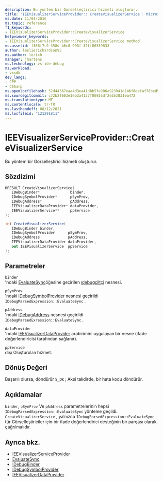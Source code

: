 ```yaml
---
description: Bu yöntem bir Görselleştirici hizmeti oluşturur.
title: 'IEEVisualizerServiceProvider:: CreateVisualizerService | Microsoft Docs'
ms.date: 11/04/2016
ms.topic: reference
f1_keywords:
- IEEVisualizerServiceProvider::CreateVisualizerService
helpviewer_keywords:
- IEEVisualizerServiceProvider::CreateVisualizerService method
ms.assetid: f366f7c9-358d-46c8-993f-32ff86539833
author: leslierichardson95
ms.author: lerich
manager: jmartens
ms.technology: vs-ide-debug
ms.workload:
- vssdk
dev_langs:
- CPP
- CSharp
ms.openlocfilehash: 52d44367eaa4d3ea41dbb5fa906a923041d146f8eefaf78bed5d51e49bf1f184
ms.sourcegitcommit: c72b2f603e1eb3a4157f00926df2e263831ea472
ms.translationtype: MT
ms.contentlocale: tr-TR
ms.lasthandoff: 08/12/2021
ms.locfileid: "121291811"
---
```

# <a name="ieevisualizerserviceprovidercreatevisualizerservice"></a>IEEVisualizerServiceProvider::CreateVisualizerService
Bu yöntem bir Görselleştirici hizmeti oluşturur.

## <a name="syntax"></a>Sözdizimi

```cpp
HRESULT CreateVisualizerService(
   IDebugBinder*              binder,
   IDebugSymbolProvider*      pSymProv,
   IDebugAddress*             pAddress,
   IEEVisualizerDataProvider* dataProvider,
   IEEVisualizerService**     ppService
);
```

```csharp
int CreateVisualizerService(
   IDebugBinder binder,
   IDebugSymbolProvider      pSymProv,
   IDebugAddress             pAddress,
   IEEVisualizerDataProvider dataProvider,
   out IEEVisualizerService  ppService
);
```

## <a name="parameters"></a>Parametreler
`binder`\
'ndaki [EvaluateSync](../../../extensibility/debugger/reference/idebugparsedexpression-evaluatesync.md)öğesine geçirilen [ıdebugciltçi](../../../extensibility/debugger/reference/idebugbinder.md) nesnesi.

`pSymProv`\
'ndaki [IDebugSymbolProvider](../../../extensibility/debugger/reference/idebugsymbolprovider.md) nesnesi geçirildi `IDebugParsedExpression::EvaluateSync` .

`pAddress`\
'ndaki [IDebugAddress](../../../extensibility/debugger/reference/idebugaddress.md) nesnesi geçirildi `IDebugParsedExression::EvaluateSync` .

`dataProvider`\
'ndaki [IEEVisualizerDataProvider](../../../extensibility/debugger/reference/ieevisualizerdataprovider.md) arabirimini uygulayan bir nesne (ifade değerlendiricisi tarafından sağlanır).

`ppService`\
dışı Oluşturulan hizmet.

## <a name="return-value"></a>Dönüş Değeri
 Başarılı olursa, döndürür `S_OK` ; Aksi takdirde, bir hata kodu döndürür.

## <a name="remarks"></a>Açıklamalar
 `binder`, `pSymProv` Ve `pAddress` parametrelerinin hepsi `IDebugParsedExpression::EvaluateSync` yönteme geçildi. `CreateVisualizerService` , yalnızca `IDebugParsedExpression::EvaluateSync` tür Görselleştiriciler için bir ifade değerlendirici desteğinin bir parçası olarak çağrılmalıdır.

## <a name="see-also"></a>Ayrıca bkz.
- [IEEVisualizerServiceProvider](../../../extensibility/debugger/reference/ieevisualizerserviceprovider.md)
- [EvaluateSync](../../../extensibility/debugger/reference/idebugparsedexpression-evaluatesync.md)
- [IDebugBinder](../../../extensibility/debugger/reference/idebugbinder.md)
- [IDebugSymbolProvider](../../../extensibility/debugger/reference/idebugsymbolprovider.md)
- [IEEVisualizerDataProvider](../../../extensibility/debugger/reference/ieevisualizerdataprovider.md)
